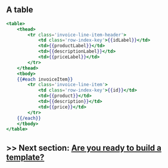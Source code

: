 ## A table

```handlebars
<table>
	<thead>
		<tr class='invoice-line-item-header'>
			<td class='row-index-key'>{{idLabel}}</td>
			<td>{{productLabel}}</td>
			<td>{{descriptionLabel}}</td>
			<td>{{priceLabel}}</td>
		</tr>
	</thead>
	<tbody>
	{{#each invoiceItem}}
		<tr class='invoice-line-item'>
			<td class='row-index-key'>{{id}}</td>
			<td>{{product}}</td>
			<td>{{description}}</td>
			<td>{{price}}</td>
		</tr>
	{{/each}}
	</tbody>
</table>
```


## >> Next section: <a href="https://github.com/code-for-coffee/IntroductionToHandlebars/blob/master/2-Building_a_template/2_0.md">Are you ready to build a template?</a>
